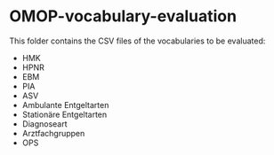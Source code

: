 # OMOP-vocabulary-evaluation

This folder contains the CSV files of the vocabularies to be evaluated:

- HMK
- HPNR
- EBM
- PIA
- ASV
- Ambulante Entgeltarten
- Stationäre Entgeltarten
- Diagnoseart
- Arztfachgruppen
- OPS

